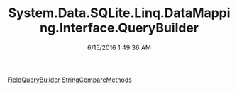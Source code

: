 ﻿---
title: System.Data.SQLite.Linq.DataMapping.Interface.QueryBuilder
date: 6/15/2016 1:49:36 AM
---

[FieldQueryBuilder](T-System.Data.SQLite.Linq.DataMapping.Interface.QueryBuilder.FieldQueryBuilder.html)
[StringCompareMethods](T-System.Data.SQLite.Linq.DataMapping.Interface.QueryBuilder.StringCompareMethods.html)
